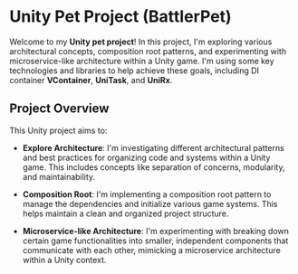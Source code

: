 # Unity Pet Project (BattlerPet)

Welcome to my **Unity pet project**! In this project, I'm exploring various architectural concepts, composition root patterns, and experimenting with microservice-like architecture within a Unity game. I'm using some key technologies and libraries to help achieve these goals, including DI container **VContainer**, **UniTask**, and **UniRx**.

## Project Overview

This Unity project aims to:

- **Explore Architecture**: I'm investigating different architectural patterns and best practices for organizing code and systems within a Unity game. This includes concepts like separation of concerns, modularity, and maintainability.

- **Composition Root**: I'm implementing a composition root pattern to manage the dependencies and initialize various game systems. This helps maintain a clean and organized project structure.

- **Microservice-like Architecture**: I'm experimenting with breaking down certain game functionalities into smaller, independent components that communicate with each other, mimicking a microservice architecture within a Unity context.
